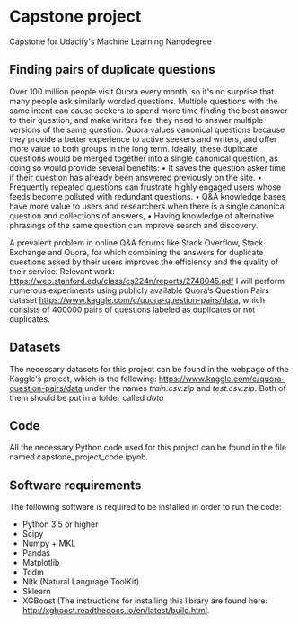 # Capstone project
Capstone for Udacity's Machine Learning Nanodegree

## Finding pairs of duplicate questions
Over 100 million people visit Quora every month, so it's no surprise that many people ask similarly worded questions. Multiple questions with the same intent can cause seekers to spend more time finding the best answer to their question, and make writers feel they need to answer multiple versions of the same question. Quora values canonical questions because they provide a better experience to active seekers and writers, and offer more value to both groups in the long term. Ideally, these duplicate questions would be merged together into a single canonical question, as doing so would provide several benefits: 
• It saves the question asker time if their question has already been answered previously on the site. 
 • Frequently repeated questions can frustrate highly engaged users whose feeds become polluted with redundant questions. 
• Q&A knowledge bases have more value to users and researchers when there is a single canonical question and collections of answers, 
• Having knowledge of alternative phrasings of the same question can improve search and discovery. 

A prevalent problem in online Q&A forums like Stack Overflow, Stack Exchange and Quora, for which combining the answers for duplicate questions asked by their users improves the efficiency and the quality of their service.
Relevant work: https://web.stanford.edu/class/cs224n/reports/2748045.pdf
I will perform numerous experiments using publicly available Quora’s Question Pairs dataset https://www.kaggle.com/c/quora-question-pairs/data,  which consists of 400000 pairs of questions labeled as duplicates or not duplicates.

## Datasets
The necessary datasets for this project can be found in the webpage of the Kaggle's project, which is
the following: https://www.kaggle.com/c/quora-question-pairs/data under the names _train.csv.zip_ and 
_test.csv.zip_. Both of them should be put in a folder called _data_

## Code
All the necessary Python code used for this project can be found in the file named capstone_project_code.ipynb.

## Software requirements
The following software is required to be installed in order to run the code:
* Python 3.5 or higher
* Scipy
* Numpy + MKL
* Pandas
* Matplotlib
* Tqdm
* Nltk (Natural Language ToolKit)
* Sklearn
* XGBoost (The instructions for installing this library are found here: 
http://xgboost.readthedocs.io/en/latest/build.html.
